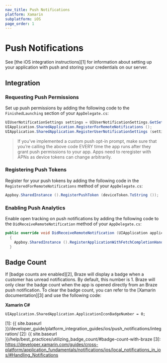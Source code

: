 ```yaml
---
nav_title: Push Notifications
platform: Xamarin
subplatform: iOS
page_order: 1
---
```

# Push Notifications

See [the iOS integration instructions][1] for information about setting up your application with push and storing your credentials on our server.

## Integration

### Requesting Push Permissions

Set up push permissions by adding the following code to the ```FinishedLaunching``` section of your ```AppDelegate.cs```:

```csharp
UIUserNotificationSettings settings = UIUserNotificationSettings.GetSettingsForTypes (UIUserNotificationType.Badge | UIUserNotificationType.Alert | UIUserNotificationType.Sound, null);
UIApplication.SharedApplication.RegisterForRemoteNotifications ();
UIApplication.SharedApplication.RegisterUserNotificationSettings (settings);
```

>  If you’ve implemented a custom push opt-in prompt, make sure that you’re calling the above code EVERY time the app runs after they grant push permissions to your app. Apps need to reregister with APNs as device tokens can change arbitrarily.

### Registering Push Tokens

Register for your push tokens by adding the following code in the ```RegisteredForRemoteNotifications``` method of your ```AppDelegate.cs```:

```csharp
Appboy.SharedInstance ().RegisterPushToken (deviceToken.ToString ());
```

### Enabling Push Analytics

Enable open tracking on push notifications by adding the following code to the `DidReceiveRemoteNotification` method of your `AppDelegate.cs`:

```csharp
public override void DidReceiveRemoteNotification (UIApplication application, NSDictionary userInfo, Action<UIBackgroundFetchResult> completionHandler)
  {
    Appboy.SharedInstance ().RegisterApplicationWithFetchCompletionHandler(application, userInfo, completionHandler);
  }
```

## Badge Count

If [badge counts are enabled][2], Braze will display a badge when a customer has unread notifications. By default, this number is 1. Braze will only clear the badge count when the app is opened directly from an Braze push notification. To clear the badge count, you can refer to the [Xamarin documentation][3] and use the following code:

**Xamarin C#**

```
UIApplication.SharedApplication.ApplicationIconBadgeNumber = 0;
```



[1]: {{ site.baseurl }}/developer_guide/platform_integration_guides/ios/push_notifications/integration/
[2]: {{ site.baseurl }}/help/best_practices/utilizing_badge_count/#badge-count-with-braze
[3]: https://developer.xamarin.com/guides/cross-platform/application_fundamentals/notifications/ios/local_notifications_in_ios/#Handling_Notifications

